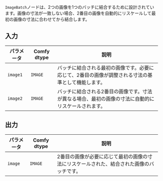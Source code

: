 `ImageBatch`ノードは、2つの画像を1つのバッチに結合するために設計されています。画像の寸法が一致しない場合、2番目の画像を自動的にリスケールして最初の画像の寸法に合わせてから結合します。

## 入力

| パラメータ | Comfy dtype | 説明 |
|-----------|-------------|-------------|
| `image1`  | `IMAGE`     | バッチに結合される最初の画像です。必要に応じて、2番目の画像が調整される寸法の基準として機能します。 |
| `image2`  | `IMAGE`     | バッチに結合される2番目の画像です。寸法が異なる場合、最初の画像の寸法に自動的にリスケールされます。 |

## 出力

| パラメータ | Comfy dtype | 説明 |
|-----------|-------------|-------------|
| `image`   | `IMAGE`     | 2番目の画像が必要に応じて最初の画像の寸法にリスケールされた、結合された画像のバッチです。 |

